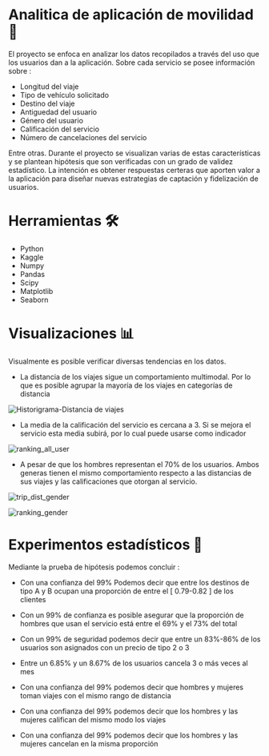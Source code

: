 # Analitica de aplicación de movilidad 🚕
El proyecto se enfoca en analizar los datos recopilados a través del uso que los usuarios dan a la aplicación. Sobre cada servicio se posee información sobre :

* Longitud del viaje
* Tipo de vehículo solicitado
* Destino del viaje
* Antiguedad del usuario
* Género del usuario
* Calificación del servicio
* Número de cancelaciones del servicio

Entre otras. Durante el proyecto se visualizan varias de estas características y se plantean hipótesis que son verificadas con un grado de validez estadístico. La intención es obtener respuestas certeras que aporten valor a la aplicación para diseñar nuevas estrategias de captación y fidelización de usuarios.

#  Herramientas 🛠️

* Python
* Kaggle
* Numpy
* Pandas
* Scipy
* Matplotlib
* Seaborn

# Visualizaciones 📊

Visualmente es posible verificar diversas tendencias en los datos.

* La distancia de los viajes sigue un comportamiento multimodal. Por lo que es posible agrupar la mayoría de los viajes en categorías de distancia

  

![Historigrama-Distancia de viajes](https://github.com/huachibigote/analitica_app_taxis/assets/61852105/c4495497-ddb9-45fa-8b89-57105c48dd6c)


* La media de la calificación del servicio es cercana a 3. Si se mejora el servicio esta media subirá, por lo cual puede usarse como indicador

  
![ranking_all_user](https://github.com/huachibigote/analitica_app_taxis/assets/61852105/4e7cf1ff-32af-48b4-83fb-241a192d3b94)



* A pesar de que los hombres representan el 70% de los usuarios. Ambos generas tienen el mismo comportamiento respecto a las distancias de sus viajes y las calificaciones que otorgan al servicio.

  
![trip_dist_gender](https://github.com/huachibigote/analitica_app_taxis/assets/61852105/a314af90-4380-4803-ba3d-8ec16a63d4b1)


  
![ranking_gender](https://github.com/huachibigote/analitica_app_taxis/assets/61852105/a6f88c0c-3cac-423c-9e2d-2c818c49bb3c)

  
  

# Experimentos estadísticos  🧪

Mediante la prueba de hipótesis podemos concluir :

* Con una confianza del 99% Podemos decir que entre los destinos de tipo A y B ocupan una proporción de entre el [ 0.79-0.82 ] de los clientes

* Con un 99% de confianza es posible asegurar que la proporción de hombres que usan el servicio está entre el 69% y el 73% del total

* Con un 99% de seguridad podemos decir que entre un 83%-86% de los usuarios son asignados con un precio de tipo 2 o 3

* Entre un 6.85% y un 8.67% de los usuarios cancela 3 o más veces al mes

* Con una confianza del 99% podemos decir que hombres y mujeres toman viajes con el mismo rango de distancia

* Con una confianza del 99% podemos decir que los hombres y las mujeres califican del mismo modo los viajes

* Con una confianza del 99% podemos decir que los hombres y las mujeres cancelan en la misma proporción




